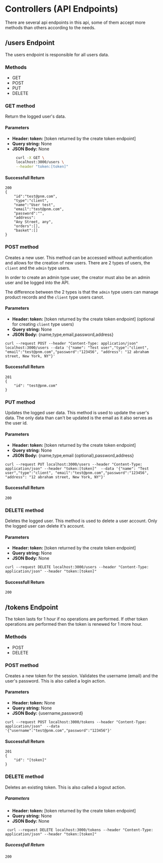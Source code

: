 # Controllers (API Endpoints)
There are several api endpoints in this api, some of them accept more methods than others according to the needs.

## /users Endpoint
The users endpoint is responsible for all users data.
### Methods ###
* GET
* POST
* PUT
* DELETE

### GET method
Return the logged user's data.

#### Parameters
* **Header: token:** [token returned by the create token endpoint]
* **Query string:** None
* **JSON Body:** None

```bash
	 curl -X GET \
	 localhost:3000/users \
	 --header "token:[token]" 
```

#### Successfull Return
``` 
200
{
    "id":"test@pnm.com",
    "type":"client",
    "name":"User test",
    "email":"test@pnm.com",
    "password":"",
    "address":
    "Any Street, any",
    "orders":[],
    "basket":[]
}
``` 

### POST method
Creates a new user. This method can be accessed without authentication and allows for the creation of new users. There are 2 types of users, the ```client``` and the ```admin``` type users.

In order to create an admin type user, the creator must also be an admin user and be logged into the API.

The difference between the 2 types is that the ```admin``` type users can manage product records and the ```client``` type users canot.

#### Parameters
* **Header: token:** [token returned by the create token endpoint] (optional for creating ```client``` type users)
* **Query string:** None
* **JSON Body:** {name,type,email,password,address}

``` curl --request POST --header "Content-Type: application/json" localhost:3000/users --data '{"name": "Test user","type":"client", "email":"test@pnm.com","password":"123456", "address": "12 abraham street, New York, NY"}' ```

#### Successfull Return
``` 
201
{
    "id": "test@pnm.com"
}
```

### PUT method
Updates the logged user data. This method is used to update the user's data. The only data than can't be updated is the email as it also serves as the user id. 

#### Parameters
* **Header: token:** [token returned by the create token endpoint]
* **Query string:** None
* **JSON Body:** {name,type,email (optional),password,address}

``` curl --request PUT localhost:3000/users --header "Content-Type: application/json" --header "token:[token]"  --data '{"name": "Test user","type":"client", "email":"test@pnm.com","password":"123456", "address": "12 abraham street, New York, NY"}' ``` 

#### Successfull Return
``` 
200
``` 

### DELETE method
Deletes the logged user. This method is used to delete a user account. Only the logged user can delete it's account.

#### Parameters
* **Header: token:** [token returned by the create token endpoint]
* **Query string:** None
* **JSON Body:** None

``` curl --request DELETE localhost:3000/users --header "Content-Type: application/json" --header "token:[token]" ```

#### Successfull Return
``` 
200
``` 

## /tokens Endpoint
The token lasts for 1 hour if no operations are performed. If other token operations are performed then the token is renewed for 1 more hour.

### Methods
* POST
* DELETE

### POST method
Creates a new token for the session. Validates the username (email) and the user's password. This is also called a login action.

#### Parameters
* **Header: token:** None
* **Query string:** None
* **JSON Body:** {username,password}

``` curl --request POST localhost:3000/tokens --header "Content-Type: application/json"  --data '{"username":"test@pnm.com","password":"123456"}' ```

#### Successfull Return
``` 
201
{
    "id": "[token]"
}
```

### DELETE method
Deletes an existing token. This is also called a logout action.

##### Parameters
* **Header: token:** [token returned by the create token endpoint]
* **Query string:** None
* **JSON Body:** None

``` curl --request DELETE localhost:3000/tokens --header "Content-Type: application/json" --header "token:[token]"```

##### Successfull Return
``` 
200
```